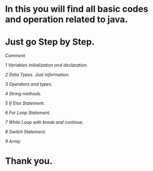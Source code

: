 # In this you will find all basic codes and operation related to java.
# Just go Step by Step.

*Comment.*

*1 Variables initialization and declaration.* 

*2 Data Types. Just information.*

*3 Operators and types.*

*4 String methods.*

*5 If Else Statement.*

*6 For Loop Statement.*

*7 While Loop with break and continue.*

*8 Switch Statement.*

*9 Array*

# Thank you.

